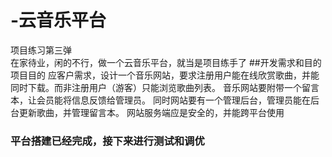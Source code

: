 # -云音乐平台
项目练习第三弹  
在家待业，闲的不行，做一个云音乐平台，就当是项目练手了
##开发需求和目的  
项目目的
应客户需求，设计一个音乐网站，要求注册用户能在线欣赏歌曲，并能同时下载。而非注册用户（游客）只能浏览歌曲列表。
音乐网站要附带一个留言本，让会员能将信息反馈给管理员。
同时网站要有一个管理后台，管理员能在后台更新歌曲，并管理留言本。
网站服务端应是安全的，并能跨平台使用
### 平台搭建已经完成，接下来进行测试和调优



